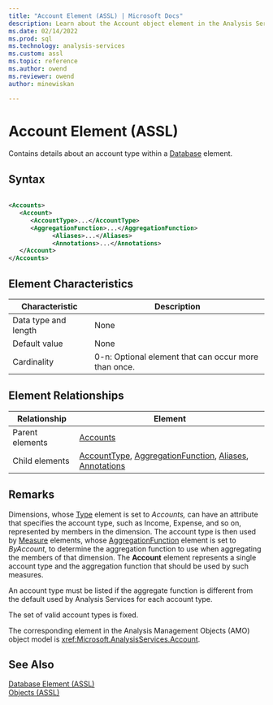 ```yaml
---
title: "Account Element (ASSL) | Microsoft Docs"
description: Learn about the Account object element in the Analysis Services Scripting Language (ASSL) schema.
ms.date: 02/14/2022
ms.prod: sql
ms.technology: analysis-services
ms.custom: assl
ms.topic: reference
ms.author: owend
ms.reviewer: owend
author: minewiskan

---
```

# Account Element (ASSL)

  Contains details about an account type within a [Database](database-element-assl.md) element.  
  
## Syntax  
  
```xml  
  
<Accounts>  
   <Account>  
      <AccountType>...</AccountType>  
      <AggregationFunction>...</AggregationFunction>  
            <Aliases>...</Aliases>  
            <Annotations>...</Annotations>  
   </Account>  
</Accounts>  
```  
  
## Element Characteristics  
  
|Characteristic|Description|  
|--------------------|-----------------|  
|Data type and length|None|  
|Default value|None|  
|Cardinality|0-n: Optional element that can occur more than once.|  
  
## Element Relationships  
  
|Relationship|Element|  
|------------------|-------------|  
|Parent elements|[Accounts](../collections/accounts-element-assl.md)|  
|Child elements|[AccountType](../properties/accounttype-element-assl.md), [AggregationFunction](../properties/aggregationfunction-element-assl.md), [Aliases](../collections/aliases-element-assl.md), [Annotations](../collections/annotations-element-assl.md)|  
  
## Remarks  
 Dimensions, whose [Type](../properties/type-element-dimension-assl.md) element is set to *Accounts,* can have an attribute that specifies the account type, such as Income, Expense, and so on, represented by members in the dimension. The account type is then used by [Measure](../objects/measure-element-assl.md) elements, whose [AggregationFunction](../properties/aggregatefunction-element-assl.md) element is set to *ByAccount*, to determine the aggregation function to use when aggregating the members of that dimension. The **Account** element represents a single account type and the aggregation function that should be used by such measures.  
  
 An account type must be listed if the aggregate function is different from the default used by Analysis Services for each account type.  
  
 The set of valid account types is fixed.  
  
 The corresponding element in the Analysis Management Objects (AMO) object model is <xref:Microsoft.AnalysisServices.Account>.  
  
## See Also  
 [Database Element &#40;ASSL&#41;](../objects/database-element-assl.md)   
 [Objects &#40;ASSL&#41;](../objects/objects-assl.md)  
  
  
